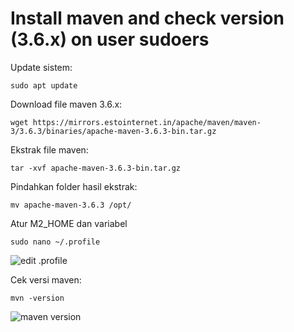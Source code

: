 # Install maven and check version (3.6.x) on user sudoers

Update sistem:
```ssh
sudo apt update
```
Download file maven 3.6.x:
```ssh
wget https://mirrors.estointernet.in/apache/maven/maven-3/3.6.3/binaries/apache-maven-3.6.3-bin.tar.gz
```

Ekstrak file maven:
```ssh
tar -xvf apache-maven-3.6.3-bin.tar.gz
```

Pindahkan folder hasil ekstrak:
```ssh
mv apache-maven-3.6.3 /opt/
```

Atur M2_HOME dan variabel
```ssh
sudo nano ~/.profile
```
![edit .profile](https://iili.io/HbqAVGj.png)

Cek versi maven:
```ssh
mvn -version
```
![maven version](https://iili.io/HbqAMCb.png)